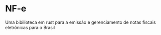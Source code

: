# NF-e

Uma bibilioteca em rust para a emissão e gerenciamento de notas fiscais eletrônicas para o Brasil